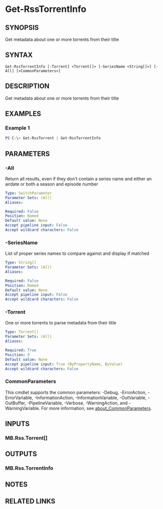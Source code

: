 ﻿---
external help file: MB.Rss.dll-Help.xml
Module Name: MB.Rss
online version:
schema: 2.0.0
---

# Get-RssTorrentInfo

## SYNOPSIS
Get metadata about one or more torrents from their title

## SYNTAX

```
Get-RssTorrentInfo [-Torrent] <Torrent[]> [-SeriesName <String[]>] [-All] [<CommonParameters>]
```

## DESCRIPTION
Get metadata about one or more torrents from their title

## EXAMPLES

### Example 1
```powershell
PS C:\> Get-RssTorrent | Get-RssTorrentInfo
```

## PARAMETERS

### -All
Return all results, even if they don't contain a series name and either an airdate or both a season and episode number

```yaml
Type: SwitchParameter
Parameter Sets: (All)
Aliases:

Required: False
Position: Named
Default value: None
Accept pipeline input: False
Accept wildcard characters: False
```

### -SeriesName
List of proper series names to compare against and display if matched

```yaml
Type: String[]
Parameter Sets: (All)
Aliases:

Required: False
Position: Named
Default value: None
Accept pipeline input: False
Accept wildcard characters: False
```

### -Torrent
One or more torrents to parse metadata from their title

```yaml
Type: Torrent[]
Parameter Sets: (All)
Aliases:

Required: True
Position: 0
Default value: None
Accept pipeline input: True (ByPropertyName, ByValue)
Accept wildcard characters: False
```

### CommonParameters
This cmdlet supports the common parameters: -Debug, -ErrorAction, -ErrorVariable, -InformationAction, -InformationVariable, -OutVariable, -OutBuffer, -PipelineVariable, -Verbose, -WarningAction, and -WarningVariable. For more information, see [about_CommonParameters](http://go.microsoft.com/fwlink/?LinkID=113216).

## INPUTS

### MB.Rss.Torrent[]
## OUTPUTS

### MB.Rss.TorrentInfo
## NOTES

## RELATED LINKS
